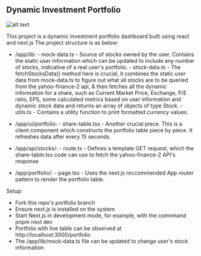 ## Dynamic Investment Portfolio

![alt text](/https://github.com/varad64/nextjs-dashboard/blob/portfolio/app/assets/portfolio%20screen.png)

This project is a dynamic investment portfolio dashboard built using react and next.js
The project structure is as below:
 - /app/lib:
        - mock-data.ts - Source of stocks owned by the user. Contains the static user information which can be updated to include any number of stocks, indicative of a real user's portfolio.
        - stock-data.ts - The fetchStocksData() method here is crucial, it combines the static user data from mock-data.ts to figure out what all stocks are to be queried from the yahoo-finance-2 api, & then fetches all the dynamic information for a share, such as Current Market Price, Exchange, P/E ratio, EPS, some calculated metrics based on user information and dynamic stock data and returns an array of objects of type Stock.
        - utils.ts - Contains a utility function to print formatted currency values.

 - /app/ui/portfolio:
        - share-table.tsx - Another crucial piece. This is a client component which constructs the portfolio table piece by piece. It refreshes data after every 15 seconds.

 - /app/api/stocks/:
        - route.ts - Defines a template GET request, which the share-table.tsx code can use to fetch the yahoo-finance-2 API's response 

 - /app/portfolio/:
        - page.tsx - Uses the next.js reccommended App router pattern to render the portfolio table.

Setup:
- Fork this repo's portfolio branch
- Ensure next.js is installed on the system
- Start Next.js in development mode, for example, with the comnmand pnpm next dev
- Portfolio with live table can be observed at http://localhost:3000/portfolio
- The /app/lib/mock-data.ts file can be updated to change user's stock information